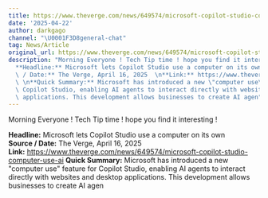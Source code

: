 ```yaml
---
title: https://www.theverge.com/news/649574/microsoft-copilot-studio-computer-use-ai
date: '2025-04-22'
author: darkgago
channel: "\U0001F3D8general-chat"
tag: News/Article
original_url: https://www.theverge.com/news/649574/microsoft-copilot-studio-computer-use-ai
description: "Morning Everyone ! Tech Tip time ! hope you find it interesting !\n\n\
  **Headline:** Microsoft lets Copilot Studio use a computer on its own  \n**Source\
  \ / Date:** The Verge, April 16, 2025  \n**Link:** https://www.theverge.com/news/649574/microsoft-copilot-studio-computer-use-ai\
  \ \n**Quick Summary:** Microsoft has introduced a new \"computer use\" feature for\
  \ Copilot Studio, enabling AI agents to interact directly with websites and desktop\
  \ applications. This development allows businesses to create AI agen"
---
```


Morning Everyone ! Tech Tip time ! hope you find it interesting !

**Headline:** Microsoft lets Copilot Studio use a computer on its own  
**Source / Date:** The Verge, April 16, 2025  
**Link:** https://www.theverge.com/news/649574/microsoft-copilot-studio-computer-use-ai 
**Quick Summary:** Microsoft has introduced a new "computer use" feature for Copilot Studio, enabling AI agents to interact directly with websites and desktop applications. This development allows businesses to create AI agen